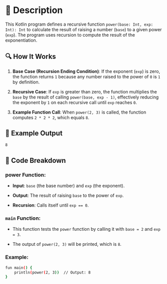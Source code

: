 # 🚀 Description
This Kotlin program defines a recursive function `power(base: Int, exp: Int): Int` to calculate the result of raising a number (`base`) to a given power (`exp`). The program uses recursion to compute the result of the exponentiation.

## 🔍 How It Works
1. **Base Case (Recursion Ending Condition)**:
   If the exponent (`exp`) is zero, the function returns `1` because any number raised to the power of `0` is `1` by definition.

2. **Recursive Case**:
   If `exp` is greater than zero, the function multiplies the `base` by the result of calling `power(base, exp - 1)`, effectively reducing the exponent by `1` on each recursive call until `exp` reaches `0`.

3. **Example Function Call**:
   When `power(2, 3)` is called, the function computes `2 * 2 * 2`, which equals `8`.

## 🎯 Example Output
```sh
8
```

## 📂 Code Breakdown
### power Function:
- **Input**: `base` (the base number) and `exp` (the exponent).

- **Output**: The result of raising `base` to the power of `exp`.

- **Recursion**: Calls itself until `exp == 0`.

### **`main` Function**:
- This function tests the `power` function by calling it with `base = 2` and `exp = 3`.

- The output of `power(2, 3)` will be printed, which is `8`.

### Example:
```sh
fun main() {
    println(power(2, 3))  // Output: 8
}
```
